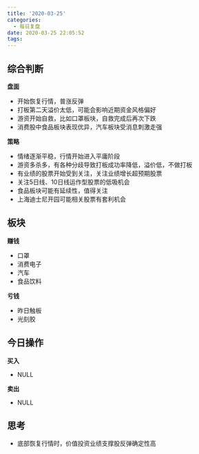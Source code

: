 ```yaml
---
title: '2020-03-25'
categories:
  - 每日复盘
date: 2020-03-25 22:05:52
tags:
---
```

## 综合判断
**盘面**

- 开始恢复行情，普涨反弹
- 打板第二天溢价太低，可能会影响近期资金风格偏好
- 游资开始自救，比如口罩板块，自救完成后再次下跌
- 消费股中食品板块表现优异，汽车板块受消息刺激走强

**策略**

- 情绪逐渐平稳，行情开始进入平庸阶段
- 游资多杀多，有各种分歧导致打板成功率降低，溢价低，不做打板
- 有业绩的股票开始受到关注，关注业绩增长超预期股票
- 关注5日线、10日线运作型股票的低吸机会
- 食品板块可能有延续性，值得关注
- 上海迪士尼开园可能相关股票有套利机会

## 板块
**赚钱**

- 口罩
- 消费电子
- 汽车
- 食品饮料

**亏钱**

- 昨日触板
- 光刻胶

## 今日操作
**买入**

- NULL

**卖出**

- NULL

## 思考
- 底部恢复行情时，价值投资业绩支撑股反弹确定性高
